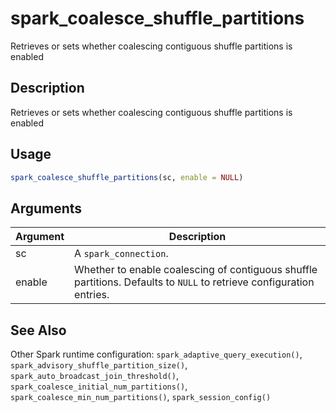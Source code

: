# spark_coalesce_shuffle_partitions


Retrieves or sets whether coalescing contiguous shuffle partitions is enabled




## Description

Retrieves or sets whether coalescing contiguous shuffle partitions is enabled





## Usage
```r
spark_coalesce_shuffle_partitions(sc, enable = NULL)
```




## Arguments


Argument      |Description
------------- |----------------
sc | A ``spark_connection``.
enable | Whether to enable coalescing of contiguous shuffle partitions. Defaults to ``NULL`` to retrieve configuration entries.







## See Also

Other Spark runtime configuration: 
`spark_adaptive_query_execution()`,
`spark_advisory_shuffle_partition_size()`,
`spark_auto_broadcast_join_threshold()`,
`spark_coalesce_initial_num_partitions()`,
`spark_coalesce_min_num_partitions()`,
`spark_session_config()`



